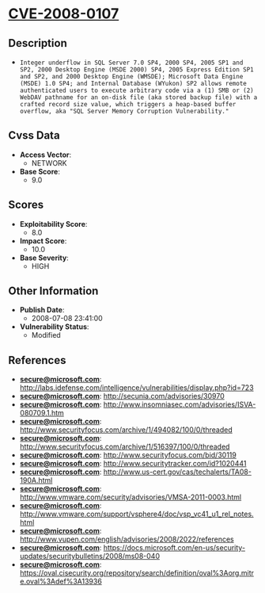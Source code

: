 
# [CVE-2008-0107](https://cve.mitre.org/cgi-bin/cvename.cgi?name=CVE-2008-0107)

## Description

- `Integer underflow in SQL Server 7.0 SP4, 2000 SP4, 2005 SP1 and SP2, 2000 Desktop Engine (MSDE 2000) SP4, 2005 Express Edition SP1 and SP2, and 2000 Desktop Engine (WMSDE); Microsoft Data Engine (MSDE) 1.0 SP4; and Internal Database (WYukon) SP2 allows remote authenticated users to execute arbitrary code via a (1) SMB or (2) WebDAV pathname for an on-disk file (aka stored backup file) with a crafted record size value, which triggers a heap-based buffer overflow, aka "SQL Server Memory Corruption Vulnerability."`

## Cvss Data

- **Access Vector**:
  - NETWORK
- **Base Score**:
  - 9.0

## Scores

- **Exploitability Score**:
  - 8.0
- **Impact Score**:
  - 10.0
- **Base Severity**:
  - HIGH

## Other Information

- **Publish Date**:
  - 2008-07-08 23:41:00
- **Vulnerability Status**:
  - Modified

## References

- **secure@microsoft.com**: http://labs.idefense.com/intelligence/vulnerabilities/display.php?id=723
- **secure@microsoft.com**: http://secunia.com/advisories/30970
- **secure@microsoft.com**: http://www.insomniasec.com/advisories/ISVA-080709.1.htm
- **secure@microsoft.com**: http://www.securityfocus.com/archive/1/494082/100/0/threaded
- **secure@microsoft.com**: http://www.securityfocus.com/archive/1/516397/100/0/threaded
- **secure@microsoft.com**: http://www.securityfocus.com/bid/30119
- **secure@microsoft.com**: http://www.securitytracker.com/id?1020441
- **secure@microsoft.com**: http://www.us-cert.gov/cas/techalerts/TA08-190A.html
- **secure@microsoft.com**: http://www.vmware.com/security/advisories/VMSA-2011-0003.html
- **secure@microsoft.com**: http://www.vmware.com/support/vsphere4/doc/vsp_vc41_u1_rel_notes.html
- **secure@microsoft.com**: http://www.vupen.com/english/advisories/2008/2022/references
- **secure@microsoft.com**: https://docs.microsoft.com/en-us/security-updates/securitybulletins/2008/ms08-040
- **secure@microsoft.com**: https://oval.cisecurity.org/repository/search/definition/oval%3Aorg.mitre.oval%3Adef%3A13936
